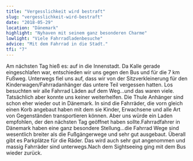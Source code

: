 ```yaml
---
title: "Vergesslichkeit wird bestraft"
slug: "vergesslichkeit-wird-bestraft"
date: "2018-05-29"
location: "Dänemark"
highlight: "Nyhaven mit seinem ganz besonderen Charme"
lowlight: "Viele Fahrradladenbesuche"
advice: "Mit dem Fahrrad in die Stadt."
tfi: "7"
---
```


Am nächsten Tag hieß es: auf in die Innenstadt. Da Kalle gerade eingeschlafen war, entschieden wir uns gegen den Bus und für die 7 km Fußweg. Unterwegs fiel uns auf, dass wir von der Sitzverkleinerung für den Kinderwagen/Fahrradanhänger das untere Teil vergessen hatten. Los besuchten wir alle Fahrrad Läden auf dem Weg...und das waren viele. Tatsächlich aber konnte uns keiner weiterhelfen. Die Thule Anhänger sind schon eher wieder out in Dänemark. In sind die Fahrräder, die vorn gleich einen Korb angebaut haben mit dem sie Kinder, Erwachsene und alle Art von Gegenständen transportieren können. Aber uns würde ein Laden empfohlen, der den nächsten Tag geöffnet haben sollte.Fahrradfahrer in Dänemark haben eine ganz besondere Stellung...die Fahrrad Wege sind wesentlich breiter als die Fußgängerwege und sehr gut ausgebaut. Überall gibt es Parkplätze für die Räder. Das wird auch sehr gut angenommen und massig Fahrräder sind unterwegs.Nach dem Sightseeing ging mit dem Bus wieder zurück.
